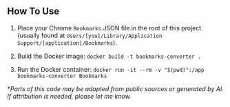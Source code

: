 ## How To Use

1. Place your Chrome `Bookmarks` JSON file in the root of this project (usually found at ‎`Users/[you]/Library/Application Support/[application]/Bookmarks`).

2. Build the Docker image:
`docker build -t bookmarks-converter .`

3. Run the Docker container:
`docker run -it --rm -v "$(pwd)":/app bookmarks-converter Bookmarks`

**Parts of this code may be adapted from public sources or generated by AI. If attribution is needed, please let me know.*
